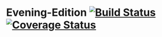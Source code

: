# Evening-Edition [![Build Status](https://travis-ci.org/jasonpettus/evening-edition.svg?branch=master)](https://travis-ci.org/jasonpettus/evening-edition) [![Coverage Status](https://coveralls.io/repos/jasonpettus/evening-edition/badge.svg?branch=master&service=github)](https://coveralls.io/github/jasonpettus/evening-edition?branch=master)
